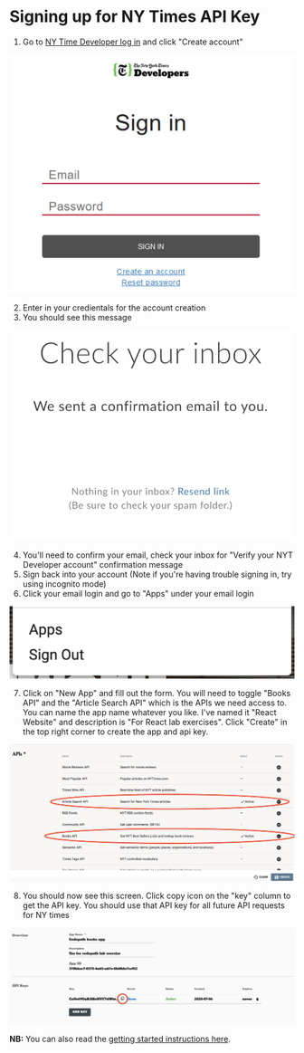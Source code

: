 # Signing up for NY Times API Key

1. Go to [NY Time Developer log in](https://developer.nytimes.com/accounts/login) and click "Create account" 

![NY Time Developers Login](/img/signup/login_page.PNG)

2. Enter in your credientals for the account creation
3. You should see this message 

![NY Time Developers Inbox Message](/img/signup/inbox.png)

4. You'll need to confirm your email, check your inbox for "Verify your NYT Developer account" confirmation message
5. Sign back into your account (Note if you're having trouble signing in, try using incognito mode)
6. Click your email login and go to "Apps" under your email login 

![NY Time Developers Apps Menu](/img/signup/apps.png)

7. Click on "New App" and fill out the form. You will need to toggle "Books API" and the "Article Search API" which is the APIs we need access to. You can name the app name whatever you like. I've named it "React Website" and description is "For React lab exercises". Click "Create" in the top right corner to create the app and api key. 

![NY Time Developers APIs Menu](/img/signup/apis.png)

8. You should now see this screen. Click copy icon on the "key" column to get the API key. You should use that API key for all future API requests for NY times 

![NY Time Developers API Key](/img/signup/key.png)

**NB:** You can also read the [getting started instructions here](https://developer.nytimes.com/get-started).
